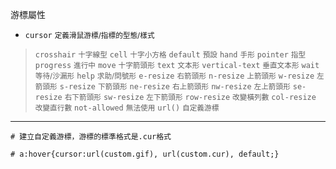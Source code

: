 游標屬性
- `cursor` <small>定義滑鼠游標/指標的型態/樣式</small>

>`crosshair` <small>十字線型</small>
>`cell` <small>十字小方格</small>
>`default` <small>預設</small>
>`hand` <small>手形</small>
>`pointer` <small>指型</small>
>`progress` <small>進行中</small>
>`move` <small>十字箭頭形</small>
>`text` <small>文本形</small>
>`vertical-text` <small>垂直文本形</small>
>`wait` <small>等待/沙漏形</small>
>`help` <small>求助/問號形</small>
>`e-resize` <small>右箭頭形</small>
>`n-resize` <small>上箭頭形</small>
>`w-resize` <small>左箭頭形</small>
>`s-resize` <small>下箭頭形</small>
>`ne-resize` <small>右上箭頭形</small>
>`nw-resize` <small>左上箭頭形</small>
>`se-resize` <small>右下箭頭形</small>
>`sw-resize` <small>左下箭頭形</small>
>`row-resize` <small>改變橫列數</small>
>`col-resize` <small>改變直行數</small>
>`not-allowed` <small>無法使用</small>
>`url()` <small>自定義游標</small>

---

```
# 建立自定義游標，游標的標準格式是.cur格式

# a:hover{cursor:url(custom.gif), url(custom.cur), default;}
```